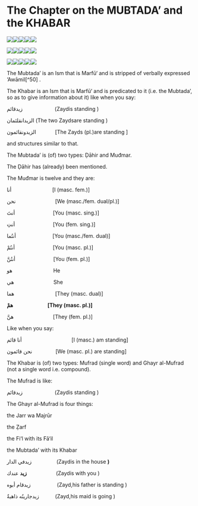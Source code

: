 The Chapter on the MUBTADA’ and the KHABAR
==========================================

![](books/0791-science_of_arabic_grammer/images/image001.gif)![](books/0791-science_of_arabic_grammer/images/image002.gif)![](books/0791-science_of_arabic_grammer/images/image003.gif)![](books/0791-science_of_arabic_grammer/images/image004.gif)![](books/0791-science_of_arabic_grammer/images/image005.gif)

![](books/0791-science_of_arabic_grammer/images/image007.gif)![](books/0791-science_of_arabic_grammer/images/image004.gif)![](books/0791-science_of_arabic_grammer/images/image008.gif)![](books/0791-science_of_arabic_grammer/images/image009.gif)![](books/0791-science_of_arabic_grammer/images/image001.gif)

![](books/0791-science_of_arabic_grammer/images/image002.gif)![](books/0791-science_of_arabic_grammer/images/image001.gif)![](books/0791-science_of_arabic_grammer/images/image010.gif)![](books/0791-science_of_arabic_grammer/images/image011.gif)![](books/0791-science_of_arabic_grammer/images/image011.gif)

The Mubtada’ is an Ism that is Marfū‘ and is stripped of verbally
expressed ‘Awāmil[^50] .

The Khabar is an Ism that is Marfū‘ and is predicated to it (i.e. the
Mubtada’, so as to give information about it) like when you say:

زيدقائم                      (Zaydis standing )

الزيدانقلئمان (The two Zaydsare standing )

الزيدونقائمون             [The Zayds (pl.)are standing ]

and structures similar to that.

The Mubtada’ is (of) two types: Ḍāhir and Muđmar.

The Ḍāhir has (already) been mentioned.

The Muđmar is twelve and they are:

أنا                            [I (masc. fem.)]

نحن                           [We (masc./fem. dual/pl.)]

أنتَ                          [You (masc. sing.)]

أنتِ                          [You (fem. sing.)]

أنتُما                         [You (masc./fem. dual)]

أنتُمْ                          [You (masc. pl.)]

أنتُنَّ                          [You (fem. pl.)]

هو                            He

هي                           She

هما                            [They (masc. dual)]

**همْ                            [They (masc. pl.)]**

هنَّ                           [They (fem. pl.)]

Like when you say:

أنا قائم                                  [I (masc.) am standing]

نحن قائمون                [We (masc. pl.) are standing]

The Khabar is (of) two types: Mufrad (single word) and Ghayr al-Mufrad
(not a single word i.e. compound).

The Mufrad is like:

زيدقائم                      (Zaydis standing )

The Ghayr al-Mufrad is four things:

the Jarr wa Majrūr

the Ẓarf

the Fi‘l with its Fā‘il

the Mubtada’ with its Khabar

زيدفي الدار                 (Zaydis in the house **)**

**زيد** عندك                    (Zaydis with you )

زيدقام أبوه                  (Zayd,his father is standing )

زيدجاريتُه ذاهبةٌ           (Zayd,his maid is going )


